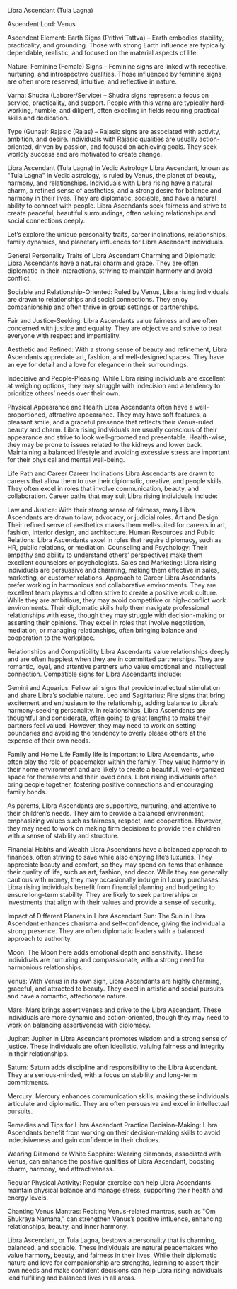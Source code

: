 Libra Ascendant (Tula Lagna)

Ascendent Lord: Venus

Ascendent Element: Earth Signs (Prithvi Tattva) – Earth embodies stability, practicality, and grounding. Those with strong Earth influence are typically dependable, realistic, and focused on the material aspects of life.

Nature: Feminine (Female) Signs – Feminine signs are linked with receptive, nurturing, and introspective qualities. Those influenced by feminine signs are often more reserved, intuitive, and reflective in nature.

Varna: Shudra (Laborer/Service) – Shudra signs represent a focus on service, practicality, and support. People with this varna are typically hard-working, humble, and diligent, often excelling in fields requiring practical skills and dedication.

Type (Gunas): Rajasic (Rajas) – Rajasic signs are associated with activity, ambition, and desire. Individuals with Rajasic qualities are usually action-oriented, driven by passion, and focused on achieving goals. They seek worldly success and are motivated to create change.

Libra Ascendant (Tula Lagna) in Vedic Astrology
Libra Ascendant, known as "Tula Lagna" in Vedic astrology, is ruled by Venus, the planet of beauty, harmony, and relationships. Individuals with Libra rising have a natural charm, a refined sense of aesthetics, and a strong desire for balance and harmony in their lives. They are diplomatic, sociable, and have a natural ability to connect with people. Libra Ascendants seek fairness and strive to create peaceful, beautiful surroundings, often valuing relationships and social connections deeply.

Let’s explore the unique personality traits, career inclinations, relationships, family dynamics, and planetary influences for Libra Ascendant individuals.

General Personality Traits of Libra Ascendant
Charming and Diplomatic: Libra Ascendants have a natural charm and grace. They are often diplomatic in their interactions, striving to maintain harmony and avoid conflict.

Sociable and Relationship-Oriented: Ruled by Venus, Libra rising individuals are drawn to relationships and social connections. They enjoy companionship and often thrive in group settings or partnerships.

Fair and Justice-Seeking: Libra Ascendants value fairness and are often concerned with justice and equality. They are objective and strive to treat everyone with respect and impartiality.

Aesthetic and Refined: With a strong sense of beauty and refinement, Libra Ascendants appreciate art, fashion, and well-designed spaces. They have an eye for detail and a love for elegance in their surroundings.

Indecisive and People-Pleasing: While Libra rising individuals are excellent at weighing options, they may struggle with indecision and a tendency to prioritize others’ needs over their own.

Physical Appearance and Health
Libra Ascendants often have a well-proportioned, attractive appearance. They may have soft features, a pleasant smile, and a graceful presence that reflects their Venus-ruled beauty and charm. Libra rising individuals are usually conscious of their appearance and strive to look well-groomed and presentable. Health-wise, they may be prone to issues related to the kidneys and lower back. Maintaining a balanced lifestyle and avoiding excessive stress are important for their physical and mental well-being.

Life Path and Career
Career Inclinations
Libra Ascendants are drawn to careers that allow them to use their diplomatic, creative, and people skills. They often excel in roles that involve communication, beauty, and collaboration. Career paths that may suit Libra rising individuals include:

Law and Justice: With their strong sense of fairness, many Libra Ascendants are drawn to law, advocacy, or judicial roles.
Art and Design: Their refined sense of aesthetics makes them well-suited for careers in art, fashion, interior design, and architecture.
Human Resources and Public Relations: Libra Ascendants excel in roles that require diplomacy, such as HR, public relations, or mediation.
Counseling and Psychology: Their empathy and ability to understand others’ perspectives make them excellent counselors or psychologists.
Sales and Marketing: Libra rising individuals are persuasive and charming, making them effective in sales, marketing, or customer relations.
Approach to Career
Libra Ascendants prefer working in harmonious and collaborative environments. They are excellent team players and often strive to create a positive work culture. While they are ambitious, they may avoid competitive or high-conflict work environments. Their diplomatic skills help them navigate professional relationships with ease, though they may struggle with decision-making or asserting their opinions. They excel in roles that involve negotiation, mediation, or managing relationships, often bringing balance and cooperation to the workplace.

Relationships and Compatibility
Libra Ascendants value relationships deeply and are often happiest when they are in committed partnerships. They are romantic, loyal, and attentive partners who value emotional and intellectual connection. Compatible signs for Libra Ascendants include:

Gemini and Aquarius: Fellow air signs that provide intellectual stimulation and share Libra’s sociable nature.
Leo and Sagittarius: Fire signs that bring excitement and enthusiasm to the relationship, adding balance to Libra’s harmony-seeking personality.
In relationships, Libra Ascendants are thoughtful and considerate, often going to great lengths to make their partners feel valued. However, they may need to work on setting boundaries and avoiding the tendency to overly please others at the expense of their own needs.

Family and Home Life
Family life is important to Libra Ascendants, who often play the role of peacemaker within the family. They value harmony in their home environment and are likely to create a beautiful, well-organized space for themselves and their loved ones. Libra rising individuals often bring people together, fostering positive connections and encouraging family bonds.

As parents, Libra Ascendants are supportive, nurturing, and attentive to their children’s needs. They aim to provide a balanced environment, emphasizing values such as fairness, respect, and cooperation. However, they may need to work on making firm decisions to provide their children with a sense of stability and structure.

Financial Habits and Wealth
Libra Ascendants have a balanced approach to finances, often striving to save while also enjoying life’s luxuries. They appreciate beauty and comfort, so they may spend on items that enhance their quality of life, such as art, fashion, and decor. While they are generally cautious with money, they may occasionally indulge in luxury purchases. Libra rising individuals benefit from financial planning and budgeting to ensure long-term stability. They are likely to seek partnerships or investments that align with their values and provide a sense of security.

Impact of Different Planets in Libra Ascendant
Sun: The Sun in Libra Ascendant enhances charisma and self-confidence, giving the individual a strong presence. They are often diplomatic leaders with a balanced approach to authority.

Moon: The Moon here adds emotional depth and sensitivity. These individuals are nurturing and compassionate, with a strong need for harmonious relationships.

Venus: With Venus in its own sign, Libra Ascendants are highly charming, graceful, and attracted to beauty. They excel in artistic and social pursuits and have a romantic, affectionate nature.

Mars: Mars brings assertiveness and drive to the Libra Ascendant. These individuals are more dynamic and action-oriented, though they may need to work on balancing assertiveness with diplomacy.

Jupiter: Jupiter in Libra Ascendant promotes wisdom and a strong sense of justice. These individuals are often idealistic, valuing fairness and integrity in their relationships.

Saturn: Saturn adds discipline and responsibility to the Libra Ascendant. They are serious-minded, with a focus on stability and long-term commitments.

Mercury: Mercury enhances communication skills, making these individuals articulate and diplomatic. They are often persuasive and excel in intellectual pursuits.

Remedies and Tips for Libra Ascendant
Practice Decision-Making: Libra Ascendants benefit from working on their decision-making skills to avoid indecisiveness and gain confidence in their choices.

Wearing Diamond or White Sapphire: Wearing diamonds, associated with Venus, can enhance the positive qualities of Libra Ascendant, boosting charm, harmony, and attractiveness.

Regular Physical Activity: Regular exercise can help Libra Ascendants maintain physical balance and manage stress, supporting their health and energy levels.

Chanting Venus Mantras: Reciting Venus-related mantras, such as "Om Shukraya Namaha," can strengthen Venus’s positive influence, enhancing relationships, beauty, and inner harmony.

Libra Ascendant, or Tula Lagna, bestows a personality that is charming, balanced, and sociable. These individuals are natural peacemakers who value harmony, beauty, and fairness in their lives. While their diplomatic nature and love for companionship are strengths, learning to assert their own needs and make confident decisions can help Libra rising individuals lead fulfilling and balanced lives in all areas.